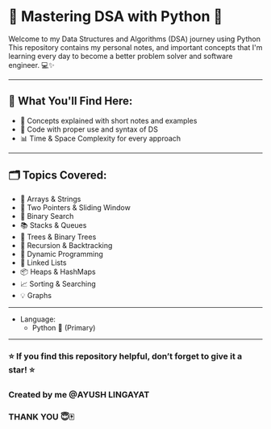 # 🚀 Mastering DSA with Python 🐍

Welcome to my Data Structures and Algorithms (DSA) journey using Python 
This repository contains my personal notes, and important concepts that I'm learning every day to become a better problem solver and software engineer. 💻✨

---

## 🧠 What You'll Find Here:

- 🧮 Concepts explained with short notes and examples
- 🧪 Code with proper use and syntax of DS
- 📊 Time & Space Complexity for every approach

---

## 🗂 Topics Covered:

- 🔢 Arrays & Strings
- 🔁 Two Pointers & Sliding Window
- 🎯 Binary Search
- 📚 Stacks & Queues
- 🌳 Trees & Binary Trees
- 🧩 Recursion & Backtracking
- 🧠 Dynamic Programming
- 🔗 Linked Lists
- 📦 Heaps & HashMaps
- 📈 Sorting & Searching
- 💡 Graphs

---

- Language:
  - Python 🐍 (Primary)
    
---


### ⭐ If you find this repository helpful, don’t forget to give it a **star**! ⭐
### Created by me @AYUSH LINGAYAT 

### THANK YOU 😇🀄
